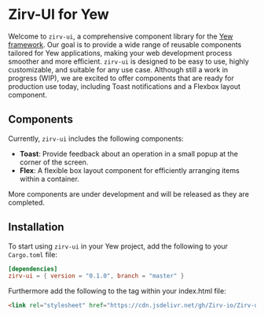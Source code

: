 # Zirv-UI for Yew

Welcome to `zirv-ui`, a comprehensive component library for the [Yew framework](https://yew.rs/). Our goal is to provide a wide range of reusable components tailored for Yew applications, making your web development process smoother and more efficient. `zirv-ui` is designed to be easy to use, highly customizable, and suitable for any use case. Although still a work in progress (WIP), we are excited to offer components that are ready for production use today, including Toast notifications and a Flexbox layout component.

## Components

Currently, `zirv-ui` includes the following components:

- **Toast**: Provide feedback about an operation in a small popup at the corner of the screen.
- **Flex**: A flexible box layout component for efficiently arranging items within a container.

More components are under development and will be released as they are completed.

## Installation

To start using `zirv-ui` in your Yew project, add the following to your `Cargo.toml` file:

```toml
[dependencies]
zirv-ui = { version = "0.1.0", branch = "master" }
```

Furthermore add the following to the <head> tag within your index.html file:
```html
<link rel="stylesheet" href="https://cdn.jsdelivr.net/gh/Zirv-io/Zirv-ui@main/style/dist/main.css"> 
```